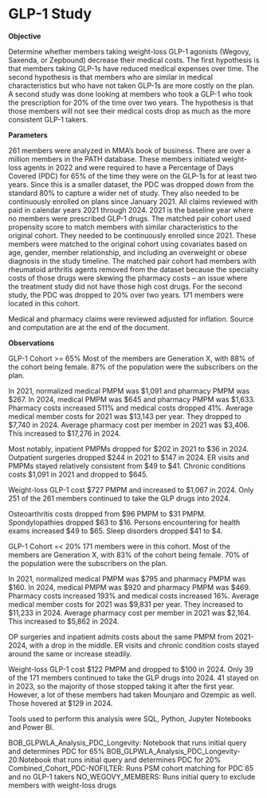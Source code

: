 # GLP-1 Study
**Objective**

Determine whether members taking weight-loss GLP-1 agonists (Wegovy, Saxenda, or Zepbound) decrease their medical costs. The first hypothesis is that members taking GLP-1s have reduced medical expenses over time. The second hypothesis is that members who are similar in medical characteristics but who have not taken GLP-1s are more costly on the plan.
A second study was done looking at members who took a GLP-1 who took the prescription for 20% of the time over two years. The hypothesis is that those members will not see their medical costs drop as much as the more consistent GLP-1 takers.

**Parameters**

261 members were analyzed in MMA’s book of business. There are over a million members in the PATH database. These members initiated weight-loss agents in 2022 and were required to have a Percentage of Days Covered (PDC) for 65% of the time they were on the GLP-1s for at least two years. Since this is a smaller dataset, the PDC was dropped down from the standard 80% to capture a wider net of study. They also needed to be continuously enrolled on plans since January 2021. All claims reviewed with paid in calendar years 2021 through 2024. 2021 is the baseline year where no members were prescribed GLP-1 drugs.
The matched pair cohort used propensity score to match members with similar characteristics to the original cohort. They needed to be continuously enrolled since 2021. These members were matched to the original cohort using covariates based on age, gender, member relationship, and including an overweight or obese diagnosis in the study timeline. The matched pair cohort had members with rheumatoid arthritis agents removed from the dataset because the specialty costs of those drugs were skewing the pharmacy costs – an issue where the treatment study did not have those high cost drugs.
For the second study, the PDC was dropped to 20% over two years. 171 members were located in this cohort.

Medical and pharmacy claims were reviewed adjusted for inflation. Source and computation are at the end of the document.

**Observations**

GLP-1 Cohort >= 65%
Most of the members are Generation X, with 88% of the cohort being female. 87% of the population were the subscribers on the plan. 

In 2021, normalized medical PMPM was $1,091 and pharmacy PMPM was $267. In 2024, medical PMPM was $645 and pharmacy PMPM was $1,633. Pharmacy costs increased 511% and medical costs dropped 41%. Average medical member costs for 2021 was $13,143 per year. They dropped to $7,740 in 2024. Average pharmacy cost per member in 2021 was $3,406. This increased to $17,276 in 2024.

Most notably, inpatient PMPMs dropped for $202 in 2021 to $36 in 2024. Outpatient surgeries dropped $244 in 2021 to $147 in 2024. ER visits and PMPMs stayed relatively consistent from $49 to $41. Chronic conditions costs $1,091 in 2021 and dropped to $645. 

Weight-loss GLP-1 cost $727 PMPM and increased to $1,067 in 2024. Only 251 of the 261 members continued to take the GLP drugs into 2024.

Osteoarthritis costs dropped from $96 PMPM to $31 PMPM. Spondylopathies dropped $63 to $16. Persons encountering for health exams increased $49 to $65. Sleep disorders dropped $41 to $4.

GLP-1 Cohort =< 20%
171 members were in this cohort. Most of the members are Generation X, with 83% of the cohort being female. 70% of the population were the subscribers on the plan. 

In 2021, normalized medical PMPM was $795 and pharmacy PMPM was $160. In 2024, medical PMPM was $920 and pharmacy PMPM was $469. Pharmacy costs increased 193% and medical costs increased 16%. Average medical member costs for 2021 was $9,831 per year. They increased to $11,233  in 2024. Average pharmacy cost per member in 2021 was $2,164. This increased to $5,862 in 2024.

OP surgeries and inpatient admits costs about the same PMPM from 2021-2024, with a drop in the middle. ER visits and chronic condition costs stayed around the same or increase steadily. 

Weight-loss GLP-1 cost $122 PMPM and dropped to $100 in 2024. Only 39 of the 171 members continued to take the GLP drugs into 2024. 41 stayed on in 2023, so the majority of those stopped taking it after the first year. However, a lot of these members had taken Mounjaro and Ozempic as well. Those hovered at $129 in 2024.


Tools used to perform this analysis were SQL, Python, Jupyter Notebooks and Power BI.

BOB_GLPWLA_Analysis_PDC_Longevity: Notebook that runs initial query and determines PDC for 65%
BOB_GLPWLA_Analysis_PDC_Longevity-20:Notebook that runs initial query and determines PDC for 20%
Combined_Cohort_PDC-NOFILTER: Runs PSM cohort matching for PDC 65 and no GLP-1 takers
NO_WEGOVY_MEMBERS: Runs initial query to exclude members with weight-loss drugs


